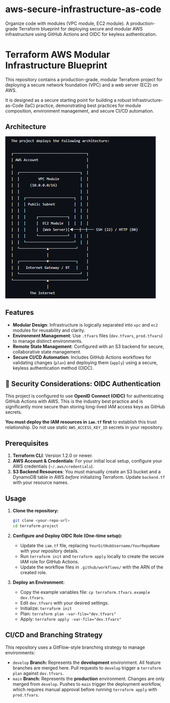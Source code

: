 # aws-secure-infrastructure-as-code
Organize code with modules (VPC module, EC2 module). A production-grade Terraform blueprint for deploying secure and modular AWS infrastructure using GitHub Actions and OIDC for keyless authentication.

# Terraform AWS Modular Infrastructure Blueprint

This repository contains a production-grade, modular Terraform project for deploying a secure network foundation (VPC) and a web server (EC2) on AWS.

It is designed as a secure starting point for building a robust Infrastructure-as-Code (IaC) practice, demonstrating best practices for module composition, environment management, and secure CI/CD automation.

## Architecture

![architecture](architecture.png)

## Features

- **Modular Design**: Infrastructure is logically separated into `vpc` and `ec2` modules for reusability and clarity.
- **Environment Management**: Use `.tfvars` files (`dev.tfvars`, `prod.tfvars`) to manage distinct environments.
- **Remote State Management**: Configured with an S3 backend for secure, collaborative state management.
- **Secure CI/CD Automation**: Includes GitHub Actions workflows for validating changes (`plan`) and deploying them (`apply`) using a secure, keyless authentication method (OIDC).

## 🚨 Security Considerations: OIDC Authentication

This project is configured to use **OpenID Connect (OIDC)** for authenticating GitHub Actions with AWS. This is the industry best practice and is significantly more secure than storing long-lived IAM access keys as GitHub secrets.

**You must deploy the IAM resources in `iam.tf` first** to establish this trust relationship. Do not use static `AWS_ACCESS_KEY_ID` secrets in your repository.

## Prerequisites

1.  **Terraform CLI**: Version 1.2.0 or newer.
2.  **AWS Account & Credentials**: For your initial local setup, configure your AWS credentials (`~/.aws/credentials`).
3.  **S3 Backend Resources**: You must manually create an S3 bucket and a DynamoDB table in AWS *before* initializing Terraform. Update `backend.tf` with your resource names.

## Usage

1.  **Clone the repository:**
    ```sh
    git clone <your-repo-url>
    cd terraform-project
    ```

2.  **Configure and Deploy OIDC Role (One-time setup):**
    -   Update the `iam.tf` file, replacing `YourGitHubUsername/YourRepoName` with your repository details.
    -   Run `terraform init` and `terraform apply` locally to create the secure IAM role for GitHub Actions.
    -   Update the workflow files in `.github/workflows/` with the ARN of the created role.

3.  **Deploy an Environment:**
    -   Copy the example variables file: `cp terraform.tfvars.example dev.tfvars`.
    -   Edit `dev.tfvars` with your desired settings.
    -   Initialize: `terraform init`
    -   Plan: `terraform plan -var-file="dev.tfvars"`
    -   Apply: `terraform apply -var-file="dev.tfvars"`

## CI/CD and Branching Strategy

This repository uses a GitFlow-style branching strategy to manage environments:

-   `develop` **Branch:** Represents the **development** environment. All feature branches are merged here. Pull requests to `develop` trigger a `terraform plan` against `dev.tfvars`.
-   `main` **Branch:** Represents the **production** environment. Changes are only merged from `develop`. Pushes to `main` trigger the deployment workflow, which requires manual approval before running `terraform apply` with `prod.tfvars`.
